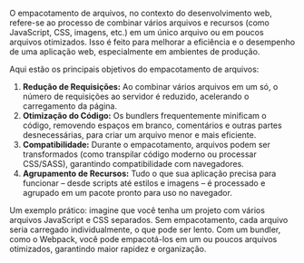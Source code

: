 O empacotamento de arquivos, no contexto do desenvolvimento web, refere-se ao processo de combinar vários arquivos e recursos (como JavaScript, CSS, imagens, etc.) em um único arquivo ou em poucos arquivos otimizados. Isso é feito para melhorar a eficiência e o desempenho de uma aplicação web, especialmente em ambientes de produção.

Aqui estão os principais objetivos do empacotamento de arquivos:
1. **Redução de Requisições:** Ao combinar vários arquivos em um só, o número de requisições ao servidor é reduzido, acelerando o carregamento da página.
2. **Otimização do Código:** Os bundlers frequentemente minificam o código, removendo espaços em branco, comentários e outras partes desnecessárias, para criar um arquivo menor e mais eficiente.
3. **Compatibilidade:** Durante o empacotamento, arquivos podem ser transformados (como transpilar código moderno ou processar CSS/SASS), garantindo compatibilidade com navegadores.
4. **Agrupamento de Recursos:** Tudo o que sua aplicação precisa para funcionar – desde scripts até estilos e imagens – é processado e agrupado em um pacote pronto para uso no navegador.

Um exemplo prático: imagine que você tenha um projeto com vários arquivos JavaScript e CSS separados. Sem empacotamento, cada arquivo seria carregado individualmente, o que pode ser lento. Com um bundler, como o Webpack, você pode empacotá-los em um ou poucos arquivos otimizados, garantindo maior rapidez e organização.


